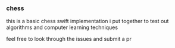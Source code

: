 ### chess
this is a basic chess swift implementation i put together to test out algorithms and computer learning techniques

feel free to look through the issues and submit a pr
